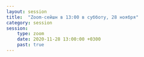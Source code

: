 ```yaml
---
layout: session
title:  "Zoom-сейшн в 13:00 в субботу, 28 ноября"
category: session
session:
    type: zoom
    date: 2020-11-28 13:00:00 +0300
    past: true
---
```

